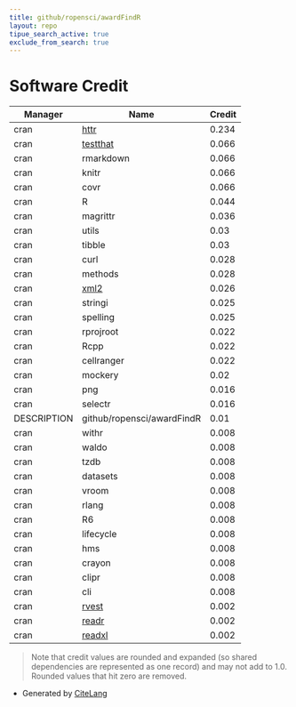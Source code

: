 ```yaml
---
title: github/ropensci/awardFindR
layout: repo
tipue_search_active: true
exclude_from_search: true
---
```

# Software Credit

|Manager|Name|Credit|
|-------|----|------|
|cran|[httr](https://httr.r-lib.org/)|0.234|
|cran|[testthat](https://testthat.r-lib.org)|0.066|
|cran|rmarkdown|0.066|
|cran|knitr|0.066|
|cran|covr|0.066|
|cran|R|0.044|
|cran|magrittr|0.036|
|cran|utils|0.03|
|cran|tibble|0.03|
|cran|curl|0.028|
|cran|methods|0.028|
|cran|[xml2](https://xml2.r-lib.org/)|0.026|
|cran|stringi|0.025|
|cran|spelling|0.025|
|cran|rprojroot|0.022|
|cran|Rcpp|0.022|
|cran|cellranger|0.022|
|cran|mockery|0.02|
|cran|png|0.016|
|cran|selectr|0.016|
|DESCRIPTION|github/ropensci/awardFindR|0.01|
|cran|withr|0.008|
|cran|waldo|0.008|
|cran|tzdb|0.008|
|cran|datasets|0.008|
|cran|vroom|0.008|
|cran|rlang|0.008|
|cran|R6|0.008|
|cran|lifecycle|0.008|
|cran|hms|0.008|
|cran|crayon|0.008|
|cran|clipr|0.008|
|cran|cli|0.008|
|cran|[rvest](http://rvest.tidyverse.org/)|0.002|
|cran|[readr](https://readr.tidyverse.org)|0.002|
|cran|[readxl](https://readxl.tidyverse.org)|0.002|


> Note that credit values are rounded and expanded (so shared dependencies are represented as one record) and may not add to 1.0. Rounded values that hit zero are removed.


- Generated by [CiteLang](https://github.com/vsoch/citelang)
